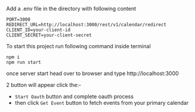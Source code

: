 Add a .env file in the directory with following content


    PORT=3000
    REDIRECT_URL=http://localhost:3000/rest/v1/calendar/redirect
    CLIENT_ID=your-client-id
    CLIENT_SECRET=your-client-secret


To start this project run following command inside terminal


    npm i
    npm run start


once server start head over to browser and type http://localhost:3000

2 button will appear click the:-

- `Start Oauth` button and complete oauth process
- then click `Get Event` button to fetch events from your primary calendar
